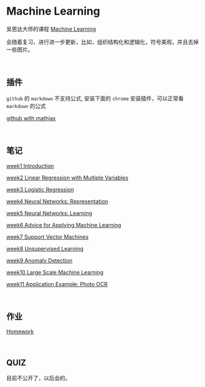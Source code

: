 # Machine Learning

吴恩达大师的课程 [Machine Learning](https://www.coursera.org/learn/machine-learning/home/week)


会随着复习，进行进一步更新，比如，组织结构化和逻辑化，符号美观，并且去掉一些图片。


&nbsp;
## 插件
`github` 的 `markdown` 不支持公式, 安装下面的 `chrome` 安装插件，可以正常看`markdown` 的公式

[github with mathjax](https://chrome.google.com/webstore/detail/github-with-mathjax/ioemnmodlmafdkllaclgeombjnmnbima)

&nbsp;
## 笔记


[week1 Introduction](https://github.com/rubust-ai/Machine-Learning/blob/master/week01.md)


[week2 Linear Regression with Multiple Variables](https://github.com/rubust-ai/Machine-Learning/blob/master/week02.md)


[week3 Logistic Regression](https://github.com/rubust-ai/Machine-Learning/blob/master/week03.md)



[week4 Neural Networks: Representation](https://github.com/rubust-ai/Machine-Learning/blob/master/week04.md)



[week5 Neural Networks: Learning](https://github.com/rubust-ai/Machine-Learning/blob/master/week05.md)



[week6 Advice for Applying Machine Learning](https://github.com/rubust-ai/Machine-Learning/blob/master/week06.md)



[week7 Support Vector Machines](https://github.com/rubust-ai/Machine-Learning/blob/master/week07.md)



[week8 Unsupervised Learning](https://github.com/rubust-ai/Machine-Learning/blob/master/week08.md)


[week9 Anomaly Detection](https://github.com/rubust-ai/Machine-Learning/blob/master/week09.md)



[week10 Large Scale Machine Learning](https://github.com/rubust-ai/Machine-Learning/blob/master/week10.md)




[week11 Application Example: Photo OCR](https://github.com/rubust-ai/Machine-Learning/blob/master/week11.md)


&nbsp;
## 作业

[Homework](https://github.com/rubust-ai/Machine-Learning/tree/master/homework)


&nbsp;
## QUIZ

目前不公开了，以后会的。